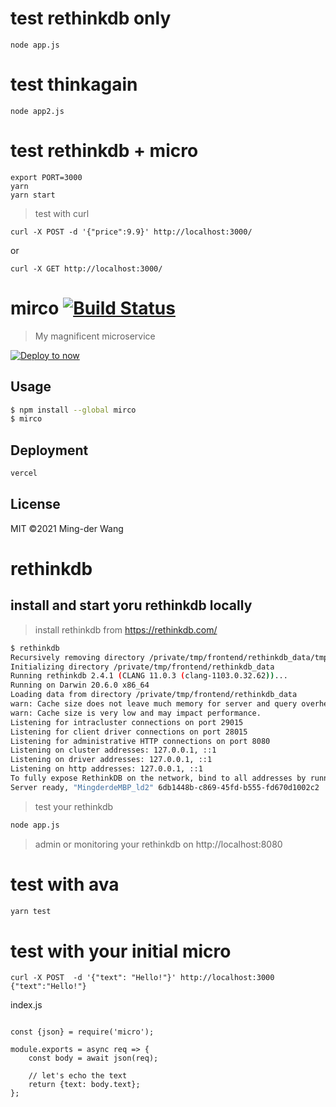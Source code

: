# test rethinkdb only
```
node app.js
```

# test thinkagain
```
node app2.js
```

# test rethinkdb + micro
```
export PORT=3000
yarn
yarn start
```
> test with curl
```
curl -X POST -d '{"price":9.9}' http://localhost:3000/
```
or
```
curl -X GET http://localhost:3000/
```


# mirco [![Build Status](https://travis-ci.org/mingderwang/mirco.svg?branch=master)](https://travis-ci.org/mingderwang/mirco)

> My magnificent microservice

[![Deploy to now](https://deploy.now.sh/static/button.svg)](https://deploy.now.sh/?repo=https://github.com/mingderwang/mirco)


## Usage

```bash
$ npm install --global mirco
$ mirco
```


## Deployment

```sh
vercel
```

## License

MIT ©2021 Ming-der Wang

# rethinkdb 
## install and start yoru rethinkdb locally

> install rethinkdb from https://rethinkdb.com/

```sh
$ rethinkdb                 
Recursively removing directory /private/tmp/frontend/rethinkdb_data/tmp
Initializing directory /private/tmp/frontend/rethinkdb_data
Running rethinkdb 2.4.1 (CLANG 11.0.3 (clang-1103.0.32.62))...
Running on Darwin 20.6.0 x86_64
Loading data from directory /private/tmp/frontend/rethinkdb_data
warn: Cache size does not leave much memory for server and query overhead (available memory: 325 MB).
warn: Cache size is very low and may impact performance.
Listening for intracluster connections on port 29015
Listening for client driver connections on port 28015
Listening for administrative HTTP connections on port 8080
Listening on cluster addresses: 127.0.0.1, ::1
Listening on driver addresses: 127.0.0.1, ::1
Listening on http addresses: 127.0.0.1, ::1
To fully expose RethinkDB on the network, bind to all addresses by running rethinkdb with the `--bind all` command line option.
Server ready, "MingderdeMBP_ld2" 6db1448b-c869-45fd-b555-fd670d1002c2
```

> test your rethinkdb

```sh
node app.js
```

> admin or monitoring your rethinkdb on http://localhost:8080


# test with ava
```sh
yarn test
```

# test with your initial micro
```
curl -X POST  -d '{"text": "Hello!"}' http://localhost:3000
{"text":"Hello!"}
```
index.js
```'use strict';

const {json} = require('micro');

module.exports = async req => {
	const body = await json(req);

	// let's echo the text
	return {text: body.text};
};
```
